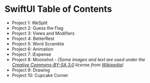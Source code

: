 # SwiftUI Table of Contents

- Project 1: WeSplit
- Project 2: Guess the Flag
- Project 3: Views and Modifiers
- Project 4: BetterRest
- Project 5: Word Scramble
- Project 6: Animation
- Project 7: iExpense
- Project 8: Moonshot - *(Some images and text are used under the [Creative Commons-BY-SA 3.0](https://creativecommons.org/licenses/by-sa/3.0/) license from [Wikipedia](Wikipedia.org))*
- Project 9: Drawing
- Project 10: Cupcake Corner